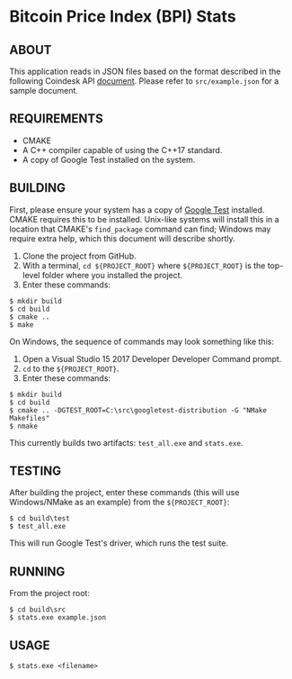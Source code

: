 # Bitcoin Price Index (BPI) Stats

## ABOUT
This application reads in JSON files based on the format described in the following Coindesk API [document](https://www.coindesk.com/api/). Please refer to `src/example.json` for a sample document.


## REQUIREMENTS
* CMAKE
* A C++ compiler capable of using the C++17 standard.
* A copy of Google Test installed on the system.

## BUILDING

First, please ensure your system has a copy of [Google Test](https://github.com/google/googletest) installed. CMAKE requires this to be installed. Unix-like systems will install this in a location that CMAKE's `find_package` command can find; Windows may require extra help, which this document will describe shortly.

1. Clone the project from GitHub.
2. With a terminal, `cd ${PROJECT_ROOT}` where `${PROJECT_ROOT}` is the top-level folder where you installed the project.
3. Enter these commands: 
```
$ mkdir build
$ cd build
$ cmake ..
$ make
```

On Windows, the sequence of commands may look something like this:
1. Open a Visual Studio 15 2017 Developer Developer Command prompt.
2. `cd` to the `${PROJECT_ROOT}`.
3. Enter these commands:
```
$ mkdir build
$ cd build
$ cmake .. -DGTEST_ROOT=C:\src\googletest-distribution -G "NMake Makefiles"
$ nmake
```

This currently builds two artifacts: `test_all.exe` and `stats.exe`.

## TESTING
After building the project, enter these commands (this will use Windows/NMake as an example) from the `${PROJECT_ROOT}`:

```
$ cd build\test
$ test_all.exe
```

This will run Google Test's driver, which runs the test suite.

## RUNNING
From the project root:
```
$ cd build\src
$ stats.exe example.json
```

## USAGE
`$ stats.exe <filename>`